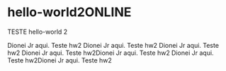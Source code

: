 # hello-world2ONLINE
TESTE hello-world 2

Dionei Jr aqui. Teste hw2
Dionei Jr aqui. Teste hw2
Dionei Jr aqui. Teste hw2
Dionei Jr aqui. Teste hw2Dionei Jr aqui. Teste hw2
Dionei Jr aqui. Teste hw2Dionei Jr aqui. Teste hw2
